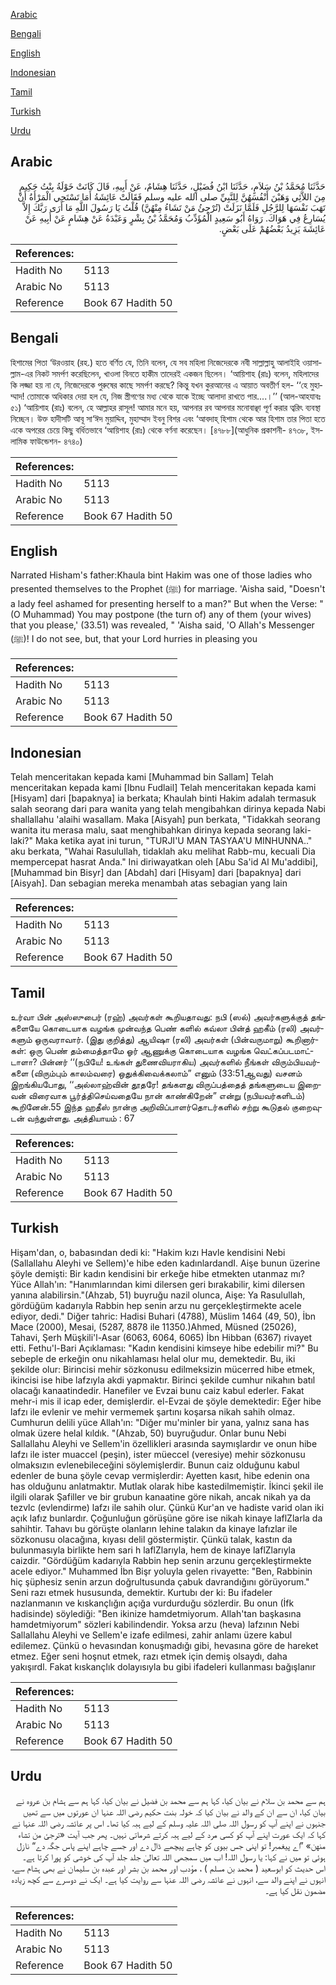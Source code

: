 [Arabic](#arabic)

[Bengali](#bengali)

[English](#english)

[Indonesian](#indonesian)

[Tamil](#tamil)

[Turkish](#turkish)

[Urdu](#urdu)

## Arabic


<div dir="rtl" lang="ar" style={{fontSize:'larger',backgroundColor:'#f8f9fa',padding:20}}>
حَدَّثَنَا مُحَمَّدُ بْنُ سَلاَمٍ، حَدَّثَنَا ابْنُ فُضَيْلٍ، حَدَّثَنَا هِشَامٌ، عَنْ أَبِيهِ، قَالَ كَانَتْ خَوْلَةُ بِنْتُ حَكِيمٍ مِنَ اللاَّئِي وَهَبْنَ أَنْفُسَهُنَّ لِلنَّبِيِّ صلى الله عليه وسلم فَقَالَتْ عَائِشَةُ أَمَا تَسْتَحِي الْمَرْأَةُ أَنْ تَهَبَ نَفْسَهَا لِلرَّجُلِ فَلَمَّا نَزَلَتْ ‏(‏تُرْجِئُ مَنْ تَشَاءُ مِنْهُنَّ‏)‏ قُلْتُ يَا رَسُولَ اللَّهِ مَا أَرَى رَبَّكَ إِلاَّ يُسَارِعُ فِي هَوَاكَ‏.‏ رَوَاهُ أَبُو سَعِيدٍ الْمُؤَدِّبُ وَمُحَمَّدُ بْنُ بِشْرٍ وَعَبْدَةُ عَنْ هِشَامٍ عَنْ أَبِيهِ عَنْ عَائِشَةَ يَزِيدُ بَعْضُهُمْ عَلَى بَعْضٍ‏.‏
</div>
<div style={{backgroundColor:'#f8f9fa',padding:20, marginBottom: 10}}><table> <thead> <tr> <th>References:</th> <th></th> </tr> </thead> <tbody><tr><td>Hadith No</td><td>5113</td></tr><tr><td>Arabic No</td><td>5113</td></tr><tr><td>Reference</td><td>Book 67 Hadith 50</td></tr></tbody></table></div>

## Bengali


<div dir="ltr" lang="bn" style={{fontSize:'larger',backgroundColor:'#f8f9fa',padding:20}}>
হিশামের পিতা ‘উরওয়াহ (রহ.) হতে বর্ণিত যে, তিনি বলেন, যে সব মহিলা নিজেদেরকে নবী সাল্লাল্লাহু আলাইহি ওয়াসাল্লাম-এর নিকট সমর্পণ করেছিলেন, খাওলা বিনতে হাকীম তাদেরই একজন ছিলেন। ‘আয়িশাহ (রাঃ) বলেন, মহিলাদের কি লজ্জা হয় না যে, নিজেদেরকে পুরুষের কাছে সমর্পণ করছে? কিন্তু যখন কুরআনের এ আয়াত অবতীর্ণ হল- ‘‘হে মুহাম্মাদ! তোমাকে অধিকার দেয়া হল যে, নিজ স্ত্রীগণের মধ্য থেকে যাকে ইচ্ছে আলাদা রাখতে পার....।’’ (আল-আহযাবঃ ৫১) ‘আয়িশাহ (রাঃ) বলেন, হে আল্লাহর রাসূল! আমার মনে হয়, আপনার রব আপনার মনোবাঞ্ছা পূর্ণ করার ত্বরিৎ ব্যবস্থা নিচ্ছেন। উক্ত হাদীসটি আবূ সা‘ঈদ মুয়াদ্দিব, মুহাম্মাদ ইবনু বিশর এবং ‘আবদাহ্ হিশাম থেকে আর হিশাম তার পিতা হতে একে অপরের চেয়ে কিছু বর্ধিতভাবে ‘আয়িশাহ (রাঃ) থেকে বর্ণনা করেছেন। [৪৭৮৮](আধুনিক প্রকাশনী- ৪৭৩৮, ইসলামিক ফাউন্ডেশন- ৪৭৪০)
</div>
<div style={{backgroundColor:'#f8f9fa',padding:20, marginBottom: 10}}><table> <thead> <tr> <th>References:</th> <th></th> </tr> </thead> <tbody><tr><td>Hadith No</td><td>5113</td></tr><tr><td>Arabic No</td><td>5113</td></tr><tr><td>Reference</td><td>Book 67 Hadith 50</td></tr></tbody></table></div>

## English


<div dir="ltr" lang="en" style={{fontSize:'larger',backgroundColor:'#f8f9fa',padding:20}}>
Narrated Hisham's father:Khaula bint Hakim was one of those ladies who presented themselves to the Prophet (ﷺ) for marriage. 'Aisha said, "Doesn't a lady feel ashamed for presenting herself to a man?" But when the Verse: "(O Muhammad) You may postpone (the turn of) any of them (your wives) that you please,' (33.51) was revealed, " 'Aisha said, 'O Allah's Messenger (ﷺ)! I do not see, but, that your Lord hurries in pleasing you
</div>
<div style={{backgroundColor:'#f8f9fa',padding:20, marginBottom: 10}}><table> <thead> <tr> <th>References:</th> <th></th> </tr> </thead> <tbody><tr><td>Hadith No</td><td>5113</td></tr><tr><td>Arabic No</td><td>5113</td></tr><tr><td>Reference</td><td>Book 67 Hadith 50</td></tr></tbody></table></div>

## Indonesian


<div dir="ltr" lang="id" style={{fontSize:'larger',backgroundColor:'#f8f9fa',padding:20}}>
Telah menceritakan kepada kami [Muhammad bin Sallam] Telah menceritakan kepada kami [Ibnu Fudlail] Telah menceritakan kepada kami [Hisyam] dari [bapaknya] ia berkata; Khaulah binti Hakim adalah termasuk salah seorang dari para wanita yang telah mengibahkan dirinya kepada Nabi shallallahu 'alaihi wasallam. Maka [Aisyah] pun berkata, "Tidakkah seorang wanita itu merasa malu, saat menghibahkan dirinya kepada seorang laki-laki?" Maka ketika ayat ini turun, "TURJI'U MAN TASYAA'U MINHUNNA.." aku berkata, "Wahai Rasulullah, tidaklah aku melihat Rabb-mu, kecuali Dia mempercepat hasrat Anda." Ini diriwayatkan oleh [Abu Sa'id Al Mu'addibi], [Muhammad bin Bisyr] dan [Abdah] dari [Hisyam] dari [bapaknya] dari [Aisyah]. Dan sebagian mereka menambah atas sebagian yang lain
</div>
<div style={{backgroundColor:'#f8f9fa',padding:20, marginBottom: 10}}><table> <thead> <tr> <th>References:</th> <th></th> </tr> </thead> <tbody><tr><td>Hadith No</td><td>5113</td></tr><tr><td>Arabic No</td><td>5113</td></tr><tr><td>Reference</td><td>Book 67 Hadith 50</td></tr></tbody></table></div>

## Tamil


<div dir="ltr" lang="ta" style={{fontSize:'larger',backgroundColor:'#f8f9fa',padding:20}}>
உர்வா பின் அஸ்ஸுபைர் (ரஹ்) அவர்கள் கூறியதாவது: நபி (ஸல்) அவர்களுக்குத் தங்களையே கொடையாக வழங்க முன்வந்த பெண் களில் கவ்லா பின்த் ஹகீம் (ரலி) அவர்களும் ஒருவராவார். (இது குறித்து) ஆயிஷா (ரலி) அவர்கள் (பின்வருமாறு) கூறினார்கள்: ஒரு பெண் தம்மைத்தாமே ஓர் ஆணுக்கு கொடையாக வழங்க வெட்கப்படமாட்டாளா? பின்னர் ‘‘(நபியே! உங்கள் துணைவியராகிய) அவர்களில் நீங்கள் விரும்பியவர்களை (விரும்பும் காலம்வரை) ஒதுக்கிவைக்கலாம்” எனும் (33:51ஆவது) வசனம் இறங்கியபோது, ‘‘அல்லாஹ்வின் தூதரே! தங்களது விருப்பத்தைத் தங்களுடைய இறைவன் விரைவாக பூர்த்திசெய்வதையே நான் காண்கிறேன்” என்று (நபியவர்களிடம்) கூறினேன்.55 இந்த ஹதீஸ் நான்கு அறிவிப்பாளர்தொடர்களில் சற்று கூடுதல் குறைவுடன் வந்துள்ளது. அத்தியாயம் : 67
</div>
<div style={{backgroundColor:'#f8f9fa',padding:20, marginBottom: 10}}><table> <thead> <tr> <th>References:</th> <th></th> </tr> </thead> <tbody><tr><td>Hadith No</td><td>5113</td></tr><tr><td>Arabic No</td><td>5113</td></tr><tr><td>Reference</td><td>Book 67 Hadith 50</td></tr></tbody></table></div>

## Turkish


<div dir="ltr" lang="tr" style={{fontSize:'larger',backgroundColor:'#f8f9fa',padding:20}}>
Hişam'dan, o, babasından dedi ki: "Hakim kızı Havle kendisini Nebi (Sallallahu Aleyhi ve Sellem)'e hibe eden kadınlardandI. Aişe bunun üzerine şöyle demişti: Bir kadın kendisini bir erkeğe hibe etmekten utanmaz mı? Yüce Allah'ın: "Hanımlarından kimi dilersen geri bırakabilir, kimi dilersen yanına alabilirsin."(Ahzab, 51) buyruğu nazil olunca, Aişe: Ya Rasulullah, gördüğüm kadarıyla Rabbin hep senin arzu nu gerçekleştirmekte acele ediyor, dedi." Diğer tahric: Hadisi Buhari (4788), Müslim 1464 (49, 50), İbn Mace (2000), Mesai, (5287, 8878 ile 11350.)Ahmed, Müsned (25026), Tahavi, Şerh Müşkili'l-Asar (6063, 6064, 6065) İbn Hibban (6367) rivayet etti. Fethu'l-Bari Açıklaması: "Kadın kendisini kimseye hibe edebilir mi?" Bu sebeple de erkeğin onu nikahlaması helal olur mu, demektedir. Bu, iki şekilde olur: Birincisi mehir sözkonusu edilmeksizin mücerred hibe etmek, ikincisi ise hibe lafzıyla akdi yapmaktır. Birinci şekilde cumhur nikahın batıl olacağı kanaatindedir. Hanefiler ve Evzai bunu caiz kabul ederler. Fakat mehr-i mis il icap eder, demişlerdir. el-Evzai de şöyle demektedir: Eğer hibe lafzı ile evlenir ve mehir vermemek şartını koşarsa nikah sahih olmaz. Cumhurun delili yüce Allah'ın: "Diğer mu'minler bir yana, yalnız sana has olmak üzere helal kıldık. "(Ahzab, 50) buyruğudur. Onlar bunu Nebi Sallallahu Aleyhi ve Sellem'in özellikleri arasında saymışlardır ve onun hibe lafzı ile ister muaccel (peşin), ister müeccel (veresiye) mehir sözkonusu olmaksızın evlenebileceğini söylemişlerdir. Bunun caiz olduğunu kabul edenler de buna şöyle cevap vermişlerdir: Ayetten kasıt, hibe edenin ona has olduğunu anlatmaktır. Mutlak olarak hibe kastedilmemiştir. İkinci şekil ile ilgili olarak Şafiller ve bir grubun kanaatine göre nikah, ancak nikah ya da tezvlc (evlendirme) lafzı ile sahih olur. Çünkü Kur'an ve hadiste varid olan iki açık lafız bunlardır. Çoğunluğun görüşüne göre ise nikah kinaye laflZlarla da sahihtir. Tahavı bu görüşte olanların lehine talakın da kinaye lafızlar ile sözkonusu olacağına, kıyası delil göstermiştir. Çünkü talak, kastın da bulunmasıyla birlikte hem sari h laflZlarıyla, hem de kinaye laflZlarıyla caizdir. "Gördüğüm kadarıyla Rabbin hep senin arzunu gerçekleştirmekte acele ediyor." Muhammed İbn Bişr yoluyla gelen rivayette: "Ben, Rabbinin hiç şüphesiz senin arzun doğrultusunda çabuk davrandığını görüyorum." Seni razı etmek hususunda, demektir. Kurtubı der ki: Bu ifadeler nazlanmanın ve kıskançlığın açığa vurdurduğu sözlerdir. Bu onun (İfk hadisinde) söylediği: "Ben ikinize hamdetmiyorum. Allah'tan başkasına hamdetmiyorum" sözleri kabilindendir. Yoksa arzu (heva) lafzının Nebi Sallallahu Aleyhi ve Sellem'e izafe edilmesi, zahir anlamı üzere kabul edilemez. Çünkü o hevasından konuşmadığı gibi, hevasına göre de hareket etmez. Eğer seni hoşnut etmek, razı etmek için demiş olsaydı, daha yakışırdl. Fakat kıskançlık dolayısıyla bu gibi ifadeleri kullanması bağışlanır
</div>
<div style={{backgroundColor:'#f8f9fa',padding:20, marginBottom: 10}}><table> <thead> <tr> <th>References:</th> <th></th> </tr> </thead> <tbody><tr><td>Hadith No</td><td>5113</td></tr><tr><td>Arabic No</td><td>5113</td></tr><tr><td>Reference</td><td>Book 67 Hadith 50</td></tr></tbody></table></div>

## Urdu


<div dir="rtl" lang="ur" style={{fontSize:'larger',backgroundColor:'#f8f9fa',padding:20}}>
ہم سے محمد بن سلام نے بیان کیا، کہا ہم سے محمد بن فضیل نے بیان کیا، کہا ہم سے ہشام بن عروہ نے بیان کیا، ان سے ان کے والد نے بیان کیا کہ خولہ بنت حکیم رضی اللہ عنہا ان عورتوں میں سے تھیں جنہوں نے اپنے آپ کو رسول اللہ صلی اللہ علیہ وسلم کے لیے ہبہ کیا تھا۔ اس پر عائشہ رضی اللہ عنہا نے کہا کہ ایک عورت اپنے آپ کو کسی مرد کے لیے ہبہ کرتے شرماتی نہیں۔ پھر جب آیت «ترجئ من تشاء منهن‏» ”اے پیغمبر! تو اپنی جس بیوی کو چاہے پیچھے ڈال دے اور جسے چاہے اپنے پاس جگہ دے“ نازل ہوئی تو میں نے کہا: یا رسول اللہ! اب میں سمجھی اللہ تعالیٰ جلد جلد آپ کی خوشی کو پورا کرتا ہے۔ اس حدیث کو ابوسعید ( محمد بن مسلم ) ، مؤدب اور محمد بن بشر اور عبدہ بن سلیمان نے بھی ہشام سے، انہوں نے اپنے والد سے، انہوں نے عائشہ رضی اللہ عنہا سے روایت کیا ہے۔ ایک نے دوسرے سے کچھ زیادہ مضمون نقل کیا ہے۔
</div>
<div style={{backgroundColor:'#f8f9fa',padding:20, marginBottom: 10}}><table> <thead> <tr> <th>References:</th> <th></th> </tr> </thead> <tbody><tr><td>Hadith No</td><td>5113</td></tr><tr><td>Arabic No</td><td>5113</td></tr><tr><td>Reference</td><td>Book 67 Hadith 50</td></tr></tbody></table></div>